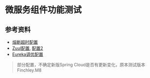 # 微服务组件功能测试

## 参考资料

- [熔断超时配置](https://blog.csdn.net/mxmxz/article/details/84633098)
- [Zuul配置](https://blog.csdn.net/weixin_42323802/article/details/84645985), [配置2](https://www.jianshu.com/p/511db36c1b3e)
- [Eureka调优配置](https://blog.csdn.net/weixin_41922349/article/details/99655326)

> 部分配置，不确定新版Spring Cloud是否有更新变化，原本测试版本Finchley.M8